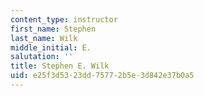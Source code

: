 ```yaml
---
content_type: instructor
first_name: Stephen
last_name: Wilk
middle_initial: E.
salutation: ''
title: Stephen E. Wilk
uid: e25f3d53-23dd-7577-2b5e-3d842e37b0a5
---
```

